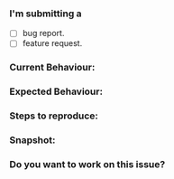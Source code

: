 ### I'm submitting a 
- [ ] bug report.
- [ ] feature request.

### Current Behaviour:
<!-- Describe about the bug -->

### Expected Behaviour:
<!-- Describe what will happen if bug is removed -->

### Steps to reproduce:
<!-- If you can then please provide the steps to reproduce the bug -->

### Snapshot:
<!-- If you can then please provide the screenshot of the issue you are facing -->

### Do you want to work on this issue?
<!-- yes/no -->

